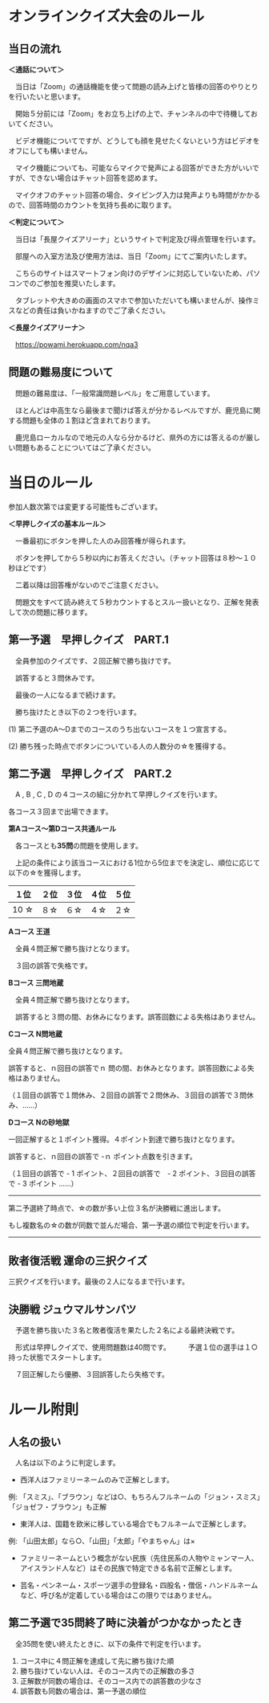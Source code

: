 # オンラインクイズ大会のルール

## 当日の流れ　

**＜通話について＞**

　当日は「Zoom」の通話機能を使って問題の読み上げと皆様の回答のやりとりを行いたいと思います。

　開始５分前には「Zoom」をお立ち上げの上で、チャンネルの中で待機しておいてください。
 
　ビデオ機能についてですが、どうしても顔を見せたくないという方はビデオをオフにしても構いません。
 
　マイク機能についても、可能ならマイクで発声による回答ができた方がいいですが、できない場合はチャット回答を認めます。
 
　マイクオフのチャット回答の場合、タイピング入力は発声よりも時間がかかるので、回答時間のカウントを気持ち長めに取ります。

**＜判定について＞**

　当日は「長屋クイズアリーナ」というサイトで判定及び得点管理を行います。
 
　部屋への入室方法及び使用方法は、当日「Zoom」にてご案内いたします。
 
　こちらのサイトはスマートフォン向けのデザインに対応していないため、パソコンでのご参加を推奨いたします。
 
　タブレットや大きめの画面のスマホで参加いただいても構いませんが、操作ミスなどの責任は負いかねますのでご了承ください。

**＜長屋クイズアリーナ＞**

　https://powami.herokuapp.com/nqa3


## 問題の難易度について

　問題の難易度は、「一般常識問題レベル」をご用意しています。
 
　ほとんどは中高生なら最後まで聞けば答えが分かるレベルですが、鹿児島に関する問題も全体の１割ほど含まれております。

　鹿児島ローカルなので地元の人なら分かるけど、県外の方には答えるのが厳しい問題もあることについてはご了承ください。
 

# 当日のルール
 
 
 参加人数次第では変更する可能性もございます。
 
**＜早押しクイズの基本ルール＞**

　一番最初にボタンを押した人のみ回答権が得られます。
 
　ボタンを押してから５秒以内にお答えください。（チャット回答は８秒〜１０秒ほどです）
 
　二着以降は回答権がないのでご注意ください。
 
　問題文をすべて読み終えて５秒カウントするとスルー扱いとなり、正解を発表して次の問題に移ります。
 
## 第一予選　早押しクイズ　PART.1

　全員参加のクイズです、２回正解で勝ち抜けです。

　誤答すると３問休みです。

　最後の一人になるまで続けます。

　勝ち抜けたとき以下の２つを行います。
 
 (1) 第二予選のA～Dまでのコースのうち出ないコースを１つ宣言する。
 
 (2) 勝ち残った時点でボタンについている人の人数分の☆を獲得する。
 
## 第二予選　早押しクイズ　PART.2

　A , B , C , D の４コースの組に分かれて早押しクイズを行います。

各コース３回まで出場できます。

**第Aコース〜第Dコース共通ルール**

　各コースとも**35問**の問題を使用します。
 
　上記の条件により該当コースにおける1位から5位までを決定し、順位に応じて以下の☆を獲得します。

|１位|２位|３位|４位|５位|
----|----|----|----|---- 
| 10 ☆| ８☆| ６☆|４☆| ２☆| 
 
**Aコース 王道**

　全員４問正解で勝ち抜けとなります。
 
　３回の誤答で失格です。

**Bコース 三問地蔵**

　全員４問正解で勝ち抜けとなります。

　誤答すると３問の間、お休みになります。誤答回数による失格はありません。
 
**Cコース N問地蔵**

  全員４問正解で勝ち抜けとなります。
  
  誤答すると、ｎ回目の誤答でｎ 問の間、お休みとなります。誤答回数による失格はありません。
 
（１回目の誤答で１問休み、２回目の誤答で２問休み、３回目の誤答で３問休み、……）

**Dコース Nの砂地獄**

  一回正解すると１ポイント獲得。４ポイント到達で勝ち抜けとなります。
  
  誤答すると、ｎ回目の誤答で -ｎ ポイント点数を引きます。
  
  （１回目の誤答で - 1 ポイント、２回目の誤答で　- 2 ポイント、３回目の誤答で - 3 ポイント ……）


--------

第二予選終了時点で、☆の数が多い上位３名が決勝戦に進出します。

もし複数名の☆の数が同数で並んだ場合、第一予選の順位で判定を行います。

--------

## 敗者復活戦 運命の三択クイズ

  三択クイズを行います。最後の２人になるまで行います。

## 決勝戦 ジュウマルサンバツ

　予選を勝ち抜いた３名と敗者復活を果たした２名による最終決戦です。
 
　形式は早押しクイズで、使用問題数は40問です。
 　
　予選１位の選手は１○持った状態でスタートします。
  
　７回正解したら優勝、３回誤答したら失格です。

# ルール附則

## 人名の扱い

　人名は以下のように判定します。

- 西洋人はファミリーネームのみで正解とします。

例: 「スミス」、「ブラウン」などは○、もちろんフルネームの「ジョン・スミス」「ジョゼフ・ブラウン」も正解

- 東洋人は、国籍を欧米に移している場合でもフルネームで正解とします。

例: 「山田太郎」なら○、「山田」「太郎」「やまちゃん」は×

- ファミリーネームという概念がない民族（先住民系の人物やミャンマー人、アイスランド人など）はその民族で特定できる名前で正解とします。

- 芸名・ペンネーム・スポーツ選手の登録名・四股名・僧侶・ハンドルネームなど、呼び名が定着している場合はこの限りではありません。


## 第二予選で35問終了時に決着がつかなかったとき

　全35問を使い終えたときに、以下の条件で判定を行います。

1. コース中に４問正解を達成して先に勝ち抜けた順
2. 勝ち抜けていない人は、そのコース内での正解数の多さ
3. 正解数が同数の場合は、そのコース内での誤答数の少なさ
4. 誤答数も同数の場合は、第一予選の順位
